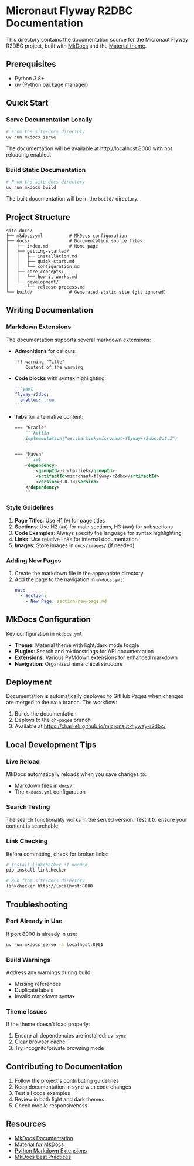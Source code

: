# Micronaut Flyway R2DBC Documentation

This directory contains the documentation source for the Micronaut Flyway R2DBC project, built with [MkDocs](https://www.mkdocs.org/) and the [Material theme](https://squidfunk.github.io/mkdocs-material/).

## Prerequisites

- Python 3.8+
- uv (Python package manager)

## Quick Start

### Serve Documentation Locally

```bash
# From the site-docs directory
uv run mkdocs serve
```

The documentation will be available at http://localhost:8000 with hot reloading enabled.

### Build Static Documentation

```bash
# From the site-docs directory
uv run mkdocs build
```

The built documentation will be in the `build/` directory.

## Project Structure

```
site-docs/
├── mkdocs.yml          # MkDocs configuration
├── docs/               # Documentation source files
│   ├── index.md        # Home page
│   ├── getting-started/
│   │   ├── installation.md
│   │   ├── quick-start.md
│   │   └── configuration.md
│   ├── core-concepts/
│   │   └── how-it-works.md
│   └── development/
│       └── release-process.md
└── build/              # Generated static site (git ignored)
```

## Writing Documentation

### Markdown Extensions

The documentation supports several markdown extensions:

- **Admonitions** for callouts:
  ```markdown
  !!! warning "Title"
      Content of the warning
  ```

- **Code blocks** with syntax highlighting:
  ````markdown
  ```yaml
  flyway-r2dbc:
    enabled: true
  ```
  ````

- **Tabs** for alternative content:
  ```markdown
  === "Gradle"
      ```kotlin
      implementation("us.charliek:micronaut-flyway-r2dbc:0.0.1")
      ```
  
  === "Maven"
      ```xml
      <dependency>
          <groupId>us.charliek</groupId>
          <artifactId>micronaut-flyway-r2dbc</artifactId>
          <version>0.0.1</version>
      </dependency>
      ```
  ```

### Style Guidelines

1. **Page Titles**: Use H1 (`#`) for page titles
2. **Sections**: Use H2 (`##`) for main sections, H3 (`###`) for subsections
3. **Code Examples**: Always specify the language for syntax highlighting
4. **Links**: Use relative links for internal documentation
5. **Images**: Store images in `docs/images/` (if needed)

### Adding New Pages

1. Create the markdown file in the appropriate directory
2. Add the page to the navigation in `mkdocs.yml`:
   ```yaml
   nav:
     - Section:
       - New Page: section/new-page.md
   ```

## MkDocs Configuration

Key configuration in `mkdocs.yml`:

- **Theme**: Material theme with light/dark mode toggle
- **Plugins**: Search and mkdocstrings for API documentation
- **Extensions**: Various PyMdown extensions for enhanced markdown
- **Navigation**: Organized hierarchical structure

## Deployment

Documentation is automatically deployed to GitHub Pages when changes are merged to the `main` branch. The workflow:

1. Builds the documentation
2. Deploys to the `gh-pages` branch
3. Available at https://charliek.github.io/micronaut-flyway-r2dbc/

## Local Development Tips

### Live Reload

MkDocs automatically reloads when you save changes to:
- Markdown files in `docs/`
- The `mkdocs.yml` configuration

### Search Testing

The search functionality works in the served version. Test it to ensure your content is searchable.

### Link Checking

Before committing, check for broken links:
```bash
# Install linkchecker if needed
pip install linkchecker

# Run from site-docs directory
linkchecker http://localhost:8000
```

## Troubleshooting

### Port Already in Use

If port 8000 is already in use:
```bash
uv run mkdocs serve -a localhost:8001
```

### Build Warnings

Address any warnings during build:
- Missing references
- Duplicate labels
- Invalid markdown syntax

### Theme Issues

If the theme doesn't load properly:
1. Ensure all dependencies are installed: `uv sync`
2. Clear browser cache
3. Try incognito/private browsing mode

## Contributing to Documentation

1. Follow the project's contributing guidelines
2. Keep documentation in sync with code changes
3. Test all code examples
4. Review in both light and dark themes
5. Check mobile responsiveness

## Resources

- [MkDocs Documentation](https://www.mkdocs.org/)
- [Material for MkDocs](https://squidfunk.github.io/mkdocs-material/)
- [Python Markdown Extensions](https://python-markdown.github.io/extensions/)
- [MkDocs Best Practices](https://www.mkdocs.org/user-guide/writing-your-docs/)